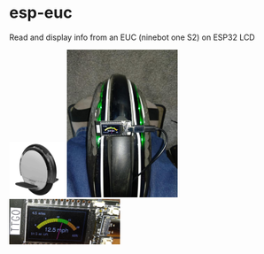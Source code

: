 # esp-euc
Read and display info from an EUC (ninebot one S2) on ESP32 LCD

<img src=https://github.com/mikerr/esp-euc/blob/main/ninebotones2.png width=100>
<img src=https://github.com/mikerr/esp-euc/blob/main/IMG_20210511_122921.jpg width=200>
<img src=https://github.com/mikerr/esp-euc/blob/main/IMG_20210512_155312.jpg width=200>
